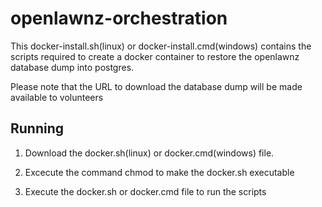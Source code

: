 # openlawnz-orchestration
This docker-install.sh(linux) or docker-install.cmd(windows) contains the scripts required to create a docker container to restore 
the openlawnz database dump into postgres.

Please note that the URL to download the database dump will be made available to volunteers

## Running

1. Download the docker.sh(linux) or docker.cmd(windows) file.

2. Excecute the command chmod to make the docker.sh executable

3. Execute the docker.sh or docker.cmd file to run the scripts
